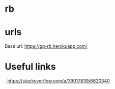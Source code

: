 # rb

# urls

Base url: https://gp-rb.herokuapp.com/



# Useful links

. https://stackoverflow.com/a/39017839/6620340
